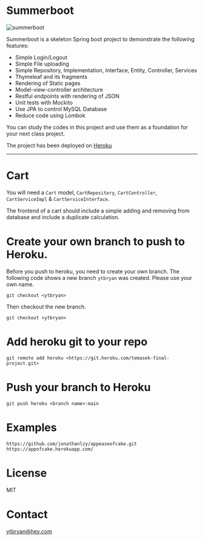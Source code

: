 # Summerboot 

![summerboot](sb.png)

Summerboot is a skeleton Spring boot project to demonstrate the following features: 

- Simple Login/Logout
- Simple File uploading
- Simple Repository, Implementation, Interface, Entity, Controller, Services
- Thymeleaf and its fragments
- Rendering of Static pages
- Model-view-controller architecture
- Restful endpoints with rendering of JSON 
- Unit tests with Mockito
- Use JPA to control MySQL Database
- Reduce code using Lombok

You can study the codes in this project and use them as a foundation for your next class project.

The project has been deployed on [Heroku](https://temasek-final-project.herokuapp.com) 

---

# Cart

You will need a `Cart` model, `CartRepository`, `CartController`, `CartServiceImpl` & `CartServiceInterface`. 

The frontend of a cart should include a simple adding and removing from database
and include a duplicate calculation. 


# Create your own branch to push to Heroku.

Before you push to heroku, you need to create your own branch. The following code shows a new branch `ytbryan` was created. Please use your own name.

```
git checkout <ytbryan>
```

Then checkout the new branch.

```
git checkout <ytbryan>
```


# Add heroku git to your repo

```
git remote add heroku <https://git.heroku.com/temasek-final-project.git>
```

# Push your branch to Heroku 

```
git push heroku <branch name>:main
```
# Examples

```
https://github.com/jonathanlzy/appeaseofcake.git
https://appofcake.herokuapp.com/
```
# License 

MIT

# Contact

ytbryan@hey.com
